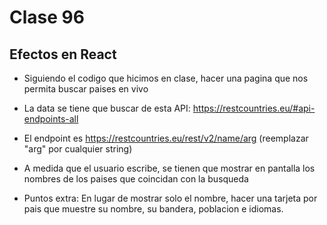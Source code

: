 # Clase 96

## Efectos en React

- Siguiendo el codigo que hicimos en clase, hacer una pagina que nos permita buscar paises en vivo

- La data se tiene que buscar de esta API: https://restcountries.eu/#api-endpoints-all

- El endpoint es https://restcountries.eu/rest/v2/name/arg (reemplazar "arg" por cualquier string)

- A medida que el usuario escribe, se tienen que mostrar en pantalla los nombres de los paises que coincidan con la busqueda

- Puntos extra: En lugar de mostrar solo el nombre, hacer una tarjeta por pais que muestre su nombre, su bandera, poblacion e idiomas. 
